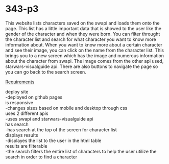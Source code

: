 # 343-p3

This website lists characters saved on the swapi and loads them onto the page. 
This list has a little important data that is showed to the user like the gender of the character and when they were born.
You can filter throught the character list and search for what character you want to know more information about.
When you want to know more about a certain character and see their image, you can click on the name from the character list.
This brings you to a new screen which has the image and numerous information about the character from swapi. The image comes from the
other api used, starwars-visualguide api. There are also buttons to navigate the page so you can go back to the search screen.

<ins>Requirements</ins>
<div>deploy site</div>
<div>-deployed on github pages</div>
<div>is responsive</div>
<div>-changes sizes based on mobile and desktop through css</div>
<div>uses 2 different apis</div>
<div>-uses swapi and starwars-visualguide api</div>
<div>has search</div>
<div>-has search at the top of the screen for character list</div>
<div>displays results</div>
<div>-displayes the list to the user in the html table</div>
<div>results are filterable</div>
<div>-the search filters the entire list of characters to help the user utilize the search in order to find a character</div>
